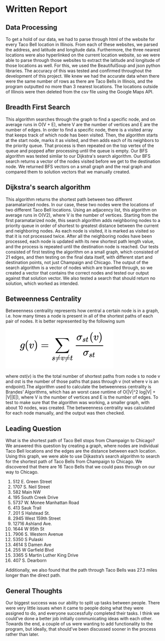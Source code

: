 # Written Report
## Data Processing
To get a hold of our data, we had to parse through html of the website for every Taco Bell location in Illinois. From each of these websites, we parsed the address, and latitude and longitude data. Furthermore, the three nearest locations were also hyperlinked on the current location website, so we were able to parse through those websites to extract the latitude and longitude of those locations as well. For this, we used the BeautifulSoup and json python libraries. The accuracy of this was tested and confirmed throughout the development of this project. We knew we had the accurate data when there were the same number of rows as there are Taco Bells in Illinois, and the program outputted no more than 3 nearest locations. The locations outside of Illinois were then deleted from the csv file using the Google Maps API.

## Breadth First Search
This algorithm searches through the graph to find a specific node, and on average runs in O(V + E), where V are the number of vertices and E are the number of edges. In order to find a specific node, there is a visited array that keeps track of which node has been visited. Then, the algorithm starts at the start node, marks it as visited, and then adds each of its neighbors to the priority queue. That process is then repeated on the top vertex of the queue and popped after processing until the queue is empty. Our BFS algorithm was tested similar to our Dijkstra's search algorithm. Our BFS search returns a vector of the nodes visited before we get to the destination node. We returned BFS vectors on a small graph and the real graph and compared them to solution vectors that we manually created.

## Dijkstra's search algorithm
This algorithm returns the shortest path between two different paramatarized nodes. In our case, these two nodes were the locations of two different Taco Bell locations. Using an adjacency list, this algorithm on average runs in O(V2), where V is the number of vertices. Starting from the first paramatarized node, this search algorithm adds neighboring nodes to a priority queue in order of shortest to greatest distance between the current and neighboring nodes. As each node is visited, it is marked as visited so that it is not processed twice. After all the neighboring nodes have been processed, each node is updated with its new shortest path length value, and the process is repeated until the destination node is reached. Our tests consisted of first testing the algorithm on a small graph, which consisted of 21 edges, and then testing on the final data itself, with different start and destination points, not just Champaign and Chicago. The output of the search algorithm is a vector of nodes which are travelled through, so we created a vector that contains the correct nodes and tested our output against that solution vector. We also tested a search that should return no solution, which worked as intended.

## Betweenness Centrality
Betweenness centrality represents how central a certain node is in a graph, i.e. how many times a node is present in all of the shortest paths of each pair of nodes. It is better represented by the following sum
 
![Betweenness Centrality Formula](./formula.png)


where σst(v)  is the the total number of shortest paths from node s to node v and σst is the number of those paths that pass through v (not where v is an endpoint).The algorithm used to calculate the betweenness centrality is Brandes’ Algorithms, which has an worst case runtime of O(|V|^2 log|V| + |V||E|), where V is the number of vertices and E is the number of edges. To test to make sure that the algorithm was working, a smaller graph, with about 10 nodes, was created. The betweenness centrality was calculated for each node manually, and the output was then checked.

## Leading Question
What is the shortest path of Taco Bell stops from Champaign to Chicago? We answered this question by creating a graph, where nodes are individual Taco Bell locations and the edges are the distance between each location. Using this graph, we were able to use Dijkastra’s search algorithm to search for the shortest path of Taco Bells from Champaign to Chicago. We discovered that there are 16 Taco Bells that we could pass through on our way to Chicago. 

1) 512 E. Green Street
2) 1707 S. Neil Street
3) 582 Main NW
4) 195 South Creek Drive
5) 5737 W. Monee Manhattan Road
6) 413 Sauk Trail
7) 201 S Halstead St.
8) 2945 West 159th Street
9) 12716 Ashland Ave.
10) 1644 W 95th St
11) 7906 S. Western Avenue
12) 5350 S Pulaski
13) 4614 S Damen Ave
14) 255 W Garfield Blvd
15) 3365 S Martin Luther King Drive
16) 407 S. Dearborn

Additionally, we also found that the path through Taco Bells was 27.3 miles longer than the direct path.

## General Thoughts
Our biggest success was our ability to split up tasks between people. There were very little issues when it came to people doing what they were assigned to do, and everyone successfully completed their tasks. I think we could’ve done a better job initially communicating ideas with each other. Towards the end, a couple of us were wanting to add functionality to the program, but ideally, that should’ve been discussed sooner in the process rather than later.
